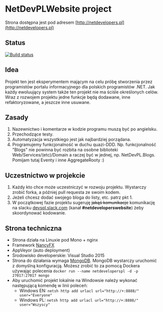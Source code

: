 # NetDevPLWebsite project

Strona dostępna jest pod adresem [http://netdevelopers.pl](http://netdevelopers.pl)

## Status

[![Build status](https://ci.appveyor.com/api/projects/status/eyu2c3t7k0cj1orc?svg=true)](https://ci.appveyor.com/project/pawelklimczyk/netdevplwebsite)


## Idea
Projekt ten jest eksperymentem mającym na celu próbę stworzenia przez programistów portalu informacyjnego dla polskich programistów .NET.
Jak każdy ewoluujący system także ten projekt nie ma ściśle określonych celów. Wraz z rozwojem projektu jedne funkcje będą dodawane, inne refaktoryzowane, a jeszcze inne usuwane.

## Zasady
1. Nazewnictwo i komentarze w kodzie programu muszą być po angielsku.
2. Przechodzące testy.
3. Automatyzacja wszystkiego jest jak najbardziej porządana.
4. Programujemy funkcjonalność w duchu quazi-DDD. Np. funkcjonalność "Blogs" nie powinna być rozbita na osobne biblioteki Web/Services/(etc)/Domain a raczej być w jednej, np. NetDevPL.Blogs. Pomijam tutaj Eventy i inne AggregateRooty :)

## Uczestnictwo w projekcie
1. Każdy kto chce może uczestniczyć w rozwoju projektu. Wystarczy zrobić forka, a później pull requesta ze swoim kodem.
2. Jeżeli chcesz dodać swojego bloga do listy, etc. patrz pkt 1.
3. W początkowej fazie projektu sugeruję ~~jakąś komunikacje~~ komunikację na slacku [devspl.slack.com](http://devspl.slack.com) (kanał **#netdeveloperswebsite**) żeby skoordynować kodowanie.

## Strona techniczna
* Strona działa na Linuxie pod Mono + nginx
* Framework [NancyFX](https://github.com/NancyFx/Nancy/wiki/Documentation)
* AppVeyor (auto deployment)
* Środowisko developerskie: Visual Studio 2015
* Strona do działania wymaga [MongoDB](https://www.mongodb.com/download-center#community). MongoDB wystarczy uruchomić z domyślną konfiguracją. Możesz zrobić to za pomocą Dockera używając polecenia `docker run --name netdeveloperspl -d -p 27017:27017 mongo`
* Aby uruchomić projekt lokalnie na Windowsie należy wykonać następującą komendę w linii poleceń:
    * Windows EN: `netsh http add urlacl url="http://+:8888/"  user="Everyone"`
    * Windows PL: `netsh http add urlacl url="http://+:8888/" user="Wszyscy"`


